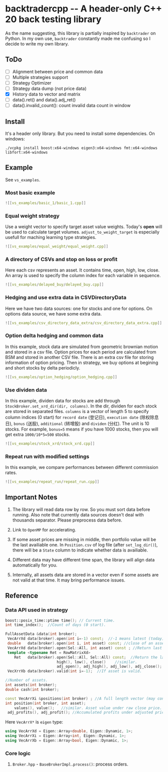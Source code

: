 # backtradercpp -- A header-only C++ 20 back testing library

As the name suggesting, this library is partially inspired by `backtrader` on Python. In my own use, `backtrader` constantly made me confusing so I decide to write my own library.

## ToDo

- [ ] Alignment between price and common data
- [ ] Multiple strategies support
- [ ] Strategy Optimizer
- [ ] Strategy data dump (not price data)
- [x] History data to vector and matrix
- [ ] data().ret() and data().adj_ret()
- [ ] data().invalid_count(): count invalid data count in window

## Install

It's a header only library. But you need to install some dependencies. On windows:

```
./vcpkg install boost:x64-windows eigen3:x64-windows fmt:x64-windows libfort:x64-windows
```

## Example

See `vs_examples`.

### Most basic example

```cpp
![[vs_examples/basic_1/basic_1.cpp]]
```

### Equal weight strategy

Use a weight vector to specify target asset value weights. Today's **open** will be used to calculate target volumes. `adjust_to_weight_target` is especially usefull for maching learning type strategies.

```cpp
![[vs_examples/equal_weight/equal_weight.cpp]]
```

### A directory of CSVs and stop on loss or profit

Here each csv represents an asset. It contains time, open, high, low, close. An array is used to specify the column index for each variable in sequence.

```cpp
![[vs_examples/delayed_buy/delayed_buy.cpp]]
```

### Hedging and use extra data in CSVDirectoryData

Here we have two data sources: one for stocks and one for options. On options data source, we have some extra data.

```cpp
![[vs_examples/csv_directory_data_extra/csv_directory_data_extra.cpp]]
```

### Option delta hedging and common data

In this example, stock data are simulated from geometric brownian motion and stored in a csv file. Option prices for each period are calculated from BSM and stored in another CSV file. There is an extra csv file for storing information of option pricing. Then in strategy, we buy options at begining and short stocks by delta periodicly.

```cpp
![[vs_examples/option_hedging/option_hedging.cpp]]
```

### Use dividen data

In this example, dividen data for stocks are add through `StockBroker.set_xrd_dir(dir, columns)`. In the dir, dividen for each stock are stored in separated files. `columns` is a vector of length 5 to specify column indices (0 start) for `record date` (登记日), `execution date` (除权除息日), `bonus` (送股), `additional` (转增股) and `dividen` (分红). The unit is 10 stocks. For example, `bonus=5` means if you have 1000 stocks, then you will get extra `1000/10*5=500` stocks.

```cpp
![[vs_examples/stock_xrd/stock_xrd.cpp]]
```

### Repeat run with modified settings

In this example, we compare performances between different commission rates.

```cpp
![[vs_examples/repeat_run/repeat_run.cpp]]
```

## Important Notes

1. The library will read data row by row. So you must sort data before running. Also note that currently data sources doesn't deal with thousands separator. Please preprocess data before.

2. Link to `OpenMP` for accelerating.

3. If some asset prices are missing in middle, then portfolio value will be the last availiable one. In `Position.csv` of log file (after `set_log_dir()`), there will be a `State` column to indicate whether data is availiable.

4. Different data may have different time span, the library will align data automatically for you.

5. Internally, all assets data are stored in a vector even if some assets are not valid at that time. It may bring performance issues.

## Reference

### Data API used in strategy

```cpp
boost::posix_time::ptime time(); // Current time.
int time_index();  //Count of days (0 start).  

FullAssetData &data(int broker);   
 VecArrXd data(broker).open(int i=-1) const;  //-1 means latest (today) in window, -2 means previous day.
 double   data(broker).open(int i, int asset) const; //close of an asset.
 VecArrXd data(broker).open(Sel::All, int asset) const ; //Return last window of a specific asset as a vector.
 template <typename Ret = RowMatrixXd>
    Ret   data(broker).open(Sel::All, Sel::All) const;  //Return the last window of all assets as a mtrix, row is for time, col for assets.
                       high(), low(), close()    //similar.
                       adj_open(), adj_high(), adj_low(), adj_close();
 VecXrrXb data(broker).valid(int i=-1);  //If asset is valid.

//Number of assets.
int assets(int broker);  
double cash(int broker);

const VecArrXi &positions(int broker) ; //A full length vector (may contain 0 if didn't buy some assets) of position on each asset.
int position(int broker, int asset);
    values(), value();   //similar. Asset value under raw close price.
 adj_profits(), adj_profit(); //Accumulated profits under adjusted price. Note if you sell all of an asset. Then next time when you buy the asset, this value will be accumulated from 0.
```

Here `VecArrX*` is `eigen` type:

```cpp
using VecArrXd = Eigen::Array<double, Eigen::Dynamic, 1>;
using VecArrXi = Eigen::Array<int, Eigen::Dynamic, 1>;
using VecArrXb = Eigen::Array<bool, Eigen::Dynamic, 1>;
```

### Core logic

1. `Broker.hpp` - `BaseBrokerImpl.process()`: process orders.
